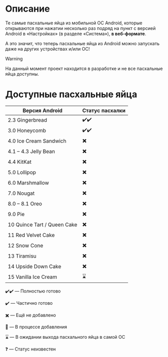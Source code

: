# Описание
Те самые пасхальные яйца из мобильной ОС Android, которые открываются при нажатии несколько раз подряд на пункт с версией Android в «Настройках» (в разделе «Система»), **в веб-формате**.

А это значит, что теперь пасхальные яйца из Android можно запускать даже на других устройствах и/или ОС!

>[!WARNING]
>На данный момент проект находится в разработке и не все пасхальные яйца доступны.

# Доступные пасхальные яйца
| Версия Android | Статус пасхалки |
|----------------|-----------------|
| 2.3 Gingerbread | ✔️✔️ |
| 3.0 Honeycomb | ✔️✔️ |
| 4.0 Ice Cream Sandwich | ✖️ |
| 4.1 – 4.3 Jelly Bean | ✖️ |
| 4.4 KitKat | ✖️ |
| 5.0 Lollipop | ✖️ |
| 6.0 Marshmallow | ✖️ |
| 7.0 Nougat | ✖️ |
| 8.0 – 8.1 Oreo | ✖️ |
| 9.0 Pie | ✖️ |
| 10 Quince Tart / Queen Cake | ✖️ |
| 11 Red Velvet Cake | ✖️ |
| 12 Snow Cone | ✖️ |
| 13 Tiramisu | ✖️ |
| 14 Upside Down Cake | ✖️ |
| 15 Vanilla Ice Cream | ⌛ |

✔️✔️ — Полностью готово

✔️ — Частично готово

✖️ — Ещё не добавлено

🔄 — В процессе добавления

⌛ — В ожидании выхода пасхального яйца в самой ОС

❓ — Статус неизвестен
